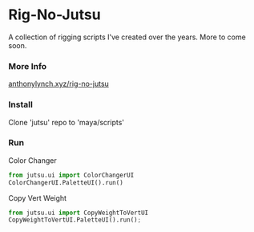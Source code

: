 # Rig-No-Jutsu
A collection of rigging scripts I've created over the years. More to come soon.

### More Info
[anthonylynch.xyz/rig-no-jutsu](anthonylynch.xyz/rig-no-jutsu)

### Install
Clone 'jutsu' repo to 'maya/scripts' 

### Run
Color Changer
```python
from jutsu.ui import ColorChangerUI
ColorChangerUI.PaletteUI().run()
```
Copy Vert Weight
```python
from jutsu.ui import CopyWeightToVertUI
CopyWeightToVertUI.PaletteUI().run();
```


